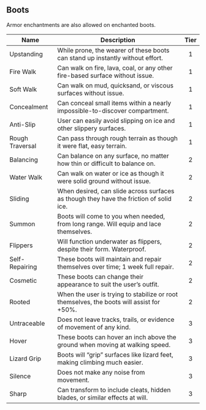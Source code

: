## Boots

Armor enchantments are also allowed on enchanted boots.

 **Name**        | **Description**                                                                          | **Tier** 
-----------------|------------------------------------------------------------------------------------------|:--------:
 Upstanding      | While prone, the wearer of these boots can stand up instantly without effort.            | 1        
 Fire Walk       | Can walk on fire, lava, coal, or any other fire-based surface without issue.             | 1        
 Soft Walk       | Can walk on mud, quicksand, or viscous surfaces without issue.                           | 1        
 Concealment     | Can conceal small items within a nearly impossible-to-discover compartment.              | 1        
 Anti-Slip       | User can easily avoid slipping on ice and other slippery surfaces.                       | 1        
 Rough Traversal | Can pass through rough terrain as though it were flat, easy terrain.                     | 1        
 Balancing       | Can balance on any surface, no matter how thin or difficult to balance on.               | 2        
 Water Walk      | Can walk on water or ice as though it were solid ground without issue.                   | 2        
 Sliding         | When desired, can slide across surfaces as though they have the friction of solid ice.   | 2        
 Summon          | Boots will come to you when needed, from long range. Will equip and lace themselves.     | 2        
 Flippers        | Will function underwater as flippers, despite their form. Waterproof.                    | 2        
 Self-Repairing  | These boots will maintain and repair themselves over time; 1 week full repair.           | 2        
 Cosmetic        | These boots can change their appearance to suit the user’s outfit.                       | 2        
 Rooted          | When the user is trying to stabilize or root themselves, the boots will assist for +50%. | 2        
 Untraceable     | Does not leave tracks, trails, or evidence of movement of any kind.                      | 3        
 Hover           | These boots can hover an inch above the ground when moving at walking speed.             | 3        
 Lizard Grip     | Boots will “grip” surfaces like lizard feet, making climbing much easier.                | 3        
 Silence         | Does not make any noise from movement.                                                   | 3        
 Sharp           | Can transform to include cleats, hidden blades, or similar effects at will.              | 3        
